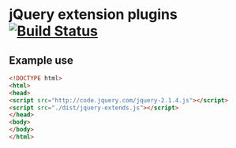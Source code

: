 # jQuery extension plugins [![Build Status](https://travis-ci.org/stonexx/jquery-extends.svg?branch=master)](https://travis-ci.org/stonexx/jquery-extends)

## Example use

```html
<!DOCTYPE html>
<html>
<head>
<script src="http://code.jquery.com/jquery-2.1.4.js"></script>
<script src="./dist/jquery-extends.js"></script>
</head>
<body>
</body>
</html>
```
